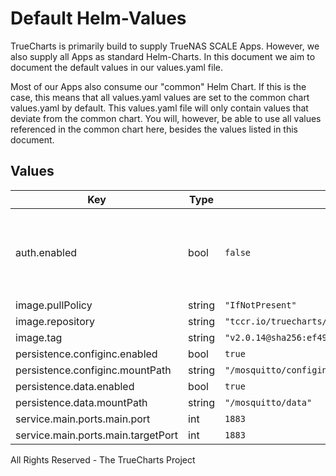 # Default Helm-Values

TrueCharts is primarily build to supply TrueNAS SCALE Apps.
However, we also supply all Apps as standard Helm-Charts. In this document we aim to document the default values in our values.yaml file.

Most of our Apps also consume our "common" Helm Chart.
If this is the case, this means that all values.yaml values are set to the common chart values.yaml by default. This values.yaml file will only contain values that deviate from the common chart.
You will, however, be able to use all values referenced in the common chart here, besides the values listed in this document.

## Values

| Key | Type | Default | Description |
|-----|------|---------|-------------|
| auth.enabled | bool | `false` | By enabling this, `allow_anonymous` gets set to `false` in the mosquitto config. |
| image.pullPolicy | string | `"IfNotPresent"` |  |
| image.repository | string | `"tccr.io/truecharts/eclipse-mosquitto"` |  |
| image.tag | string | `"v2.0.14@sha256:ef490cf39cfcf86f747c565893c2b5089667585ff2f2a155350803617e525027"` |  |
| persistence.configinc.enabled | bool | `true` |  |
| persistence.configinc.mountPath | string | `"/mosquitto/configinc"` |  |
| persistence.data.enabled | bool | `true` |  |
| persistence.data.mountPath | string | `"/mosquitto/data"` |  |
| service.main.ports.main.port | int | `1883` |  |
| service.main.ports.main.targetPort | int | `1883` |  |

All Rights Reserved - The TrueCharts Project
